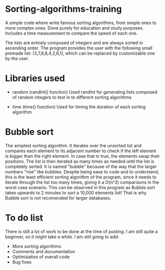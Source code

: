 # Sorting-algorithms-training
A simple code where write famous sorting algorithms, from simple ones to more complex ones. 
Done purely for education and study purposes. 
Includes a time measurement to compare the speed of each one.

The lists are entirely composed of integers and are always sorted in ascending order.
The program provides the user with the following small premade list: [3,7,8,8,4,2,6,1], which can be replaced by customizable one by the user.

# Libraries used
- random (randInt() function)
Used randInt for generating lists composed of random integers to test in te different sorting algorithms

- time (time() function)
Used for timing the duration of each sorting algorithm

# Bubble sort
The simplest sorting algorithm. It iterates over the unsorted list and compares each element to its adjacent number to check if the left element is bigger than the right element. In case that is true, the elements swap their positions. The list is then iterated as many times as needed until the list is completely sorted. It is named "bubble" because of the way that the larger numbers "rise" like bubbles.
Despite being ease to code and to understand, this is the least efficient sorting algorithm of the program, since it needs to iterate through the list too many times, giving it a O(n^2) comparisons in the worst case scenario. This can be observed in this program as Bubble sort takes upwards to 2 minutes to sort a 10,000 elements list! That is why Bubble sort is not recomended for larger databases.

# To do list
There is still a lot of work to be done at the time of posting. I am still quite a beginner, so it might take a while.
I am still going to add:

- More sorting algorithms
- Comments and documentation
- Optimization of overall code
- Bug fixes

